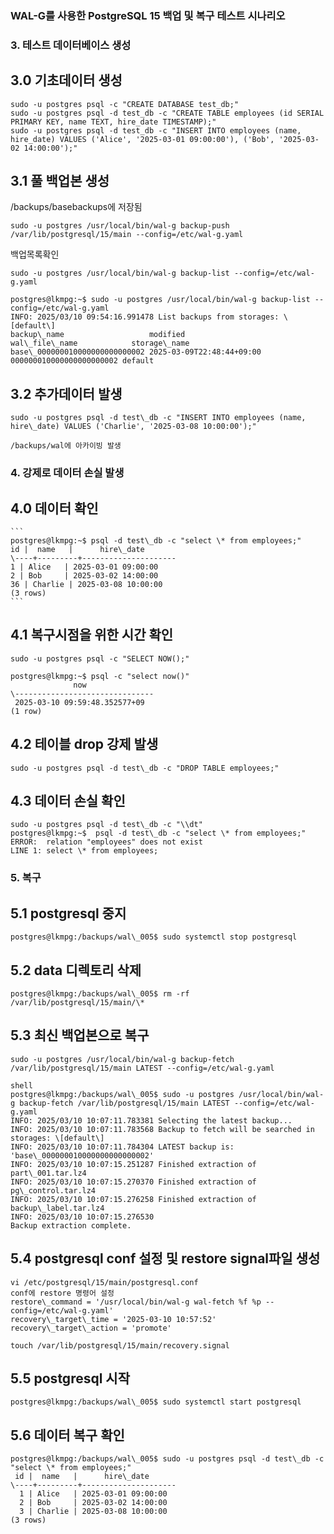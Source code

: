 ### WAL-G를 사용한 PostgreSQL 15 백업 및 복구 테스트 시나리오



### 3\. 테스트 데이터베이스 생성

## 3.0 기초데이터 생성

```
sudo -u postgres psql -c "CREATE DATABASE test_db;"
sudo -u postgres psql -d test_db -c "CREATE TABLE employees (id SERIAL PRIMARY KEY, name TEXT, hire_date TIMESTAMP);"
sudo -u postgres psql -d test_db -c "INSERT INTO employees (name, hire_date) VALUES ('Alice', '2025-03-01 09:00:00'), ('Bob', '2025-03-02 14:00:00');"
```

## 3.1 풀 백업본 생성

/backups/basebackups에 저장됨

```
sudo -u postgres /usr/local/bin/wal-g backup-push /var/lib/postgresql/15/main --config=/etc/wal-g.yaml  
```

백업목록확인

```
sudo -u postgres /usr/local/bin/wal-g backup-list --config=/etc/wal-g.yaml  

postgres@lkmpg:~$ sudo -u postgres /usr/local/bin/wal-g backup-list --config=/etc/wal-g.yaml  
INFO: 2025/03/10 09:54:16.991478 List backups from storages: \[default\]  
backup\_name                   modified                  wal\_file\_name            storage\_name  
base\_000000010000000000000002 2025-03-09T22:48:44+09:00 000000010000000000000002 default  
```

## 3.2 추가데이터 발생

```
sudo -u postgres psql -d test\_db -c "INSERT INTO employees (name, hire\_date) VALUES ('Charlie', '2025-03-08 10:00:00');"  

/backups/wal에 아카이빙 발생  
```

### 4\. 강제로 데이터 손실 발생

## 4.0 데이터 확인

````
```
postgres@lkmpg:~$ psql -d test\_db -c "select \* from employees;"  
id |  name   |      hire\_date  
\----+---------+---------------------  
1 | Alice   | 2025-03-01 09:00:00  
2 | Bob     | 2025-03-02 14:00:00  
36 | Charlie | 2025-03-08 10:00:00  
(3 rows)  
```
````

## 4.1 복구시점을 위한 시간 확인

```
sudo -u postgres psql -c "SELECT NOW();"  

postgres@lkmpg:~$ psql -c "select now()"  
              now  
\-------------------------------  
 2025-03-10 09:59:48.352577+09  
(1 row)  
```

## 4.2 테이블 drop 강제 발생

```
sudo -u postgres psql -d test\_db -c "DROP TABLE employees;"  
```

## 4.3 데이터 손실 확인

```
sudo -u postgres psql -d test\_db -c "\\dt"  
postgres@lkmpg:~$  psql -d test\_db -c "select \* from employees;"  
ERROR:  relation "employees" does not exist  
LINE 1: select \* from employees;  
```

### 5\. 복구

## 5.1 postgresql 중지

```
postgres@lkmpg:/backups/wal\_005$ sudo systemctl stop postgresql  
```

## 5.2 data 디렉토리 삭제

```
postgres@lkmpg:/backups/wal\_005$ rm -rf /var/lib/postgresql/15/main/\*  
```

## 5.3 최신 백업본으로 복구

```
sudo -u postgres /usr/local/bin/wal-g backup-fetch /var/lib/postgresql/15/main LATEST --config=/etc/wal-g.yaml  

shell  
postgres@lkmpg:/backups/wal\_005$ sudo -u postgres /usr/local/bin/wal-g backup-fetch /var/lib/postgresql/15/main LATEST --config=/etc/wal-g.yaml  
INFO: 2025/03/10 10:07:11.783381 Selecting the latest backup...  
INFO: 2025/03/10 10:07:11.783568 Backup to fetch will be searched in storages: \[default\]  
INFO: 2025/03/10 10:07:11.784304 LATEST backup is: 'base\_000000010000000000000002'  
INFO: 2025/03/10 10:07:15.251287 Finished extraction of part\_001.tar.lz4  
INFO: 2025/03/10 10:07:15.270370 Finished extraction of pg\_control.tar.lz4  
INFO: 2025/03/10 10:07:15.276258 Finished extraction of backup\_label.tar.lz4  
INFO: 2025/03/10 10:07:15.276530  
Backup extraction complete.  
```

## 5.4 postgresql conf 설정 및 restore signal파일 생성

```
vi /etc/postgresql/15/main/postgresql.conf  
conf에 restore 명령어 설정  
restore\_command = '/usr/local/bin/wal-g wal-fetch %f %p --config=/etc/wal-g.yaml'  
recovery\_target\_time = '2025-03-10 10:57:52'  
recovery\_target\_action = 'promote'  

touch /var/lib/postgresql/15/main/recovery.signal  
```

## 5.5 postgresql 시작

```
postgres@lkmpg:/backups/wal\_005$ sudo systemctl start postgresql  
```

## 5.6 데이터 복구 확인

```
postgres@lkmpg:/backups/wal\_005$ sudo -u postgres psql -d test\_db -c "select \* from employees;"  
 id |  name   |      hire\_date  
\----+---------+---------------------  
  1 | Alice   | 2025-03-01 09:00:00  
  2 | Bob     | 2025-03-02 14:00:00  
  3 | Charlie | 2025-03-08 10:00:00  
(3 rows)
```
